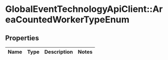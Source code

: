 # GlobalEventTechnologyApiClient::AreaCountedWorkerTypeEnum

## Properties
Name | Type | Description | Notes
------------ | ------------- | ------------- | -------------

